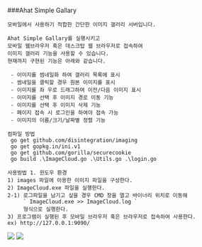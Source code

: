 ###Ahat Simple Gallary

```
모바일에서 사용하기 적합한 간단한 이미지 갤러리 서버입니다.

Ahat Simple Gallary를 실행시키고 
모바일 웹브라우저 혹은 데스크탑 웹 브라우저로 접속하여
이미지 갤러리 기능을 사용할 수 있습니다.
현재까지 구현된 기능은 아래와 같습니다.
```

```
 - 이미지를 썸네일화 하여 갤러리 목록에 표시
 - 썸네일을 클릭할 경우 원본 이미지를 표시
 - 이미지를 좌 우로 드래그하여 이전/다음 이미지 표시
 - 이미지를 선택 후 이미지 경로 이동 기능
 - 이미지를 선택 후 이미지 삭제 기능
 - 페이지 접속 시 로그인을 하여야 접속 가능
 - 이미지의 이름/크기/날짜별 정렬 기능
```

```
컴파일 방법
 go get github.com/disintegration/imaging
 go get gopkg.in/ini.v1
 go get github.com/gorilla/securecookie
 go build .\ImageCloud.go .\Utils.go .\login.go
```

```
사용방법 1. 윈도우 환경
1) images 파일에 이용한 이미지 파일을 구성한다.
2) ImageCloud.exe 파일을 실행한다.
2-1) 로그파일을 남기고 싶을 경우 CMD 창을 열고 바이너리 위치로 이동해 
     ` ImageCloud.exe >> ImageCloud.log ` 
     형식으로 실행한다.
3) 프로그램이 실행된 후 모바일 브라우저 혹은 브라우저로 접속하여 사용한다.
ex) http://127.0.0.1:9090/
```

<img src="https://github.com/AhatLi/ahat-simple-image-gallery/blob/master/readme/001.png?raw=true"/>
<img src="https://github.com/AhatLi/ahat-simple-image-gallery/blob/master/readme/002.png?raw=true"/>
